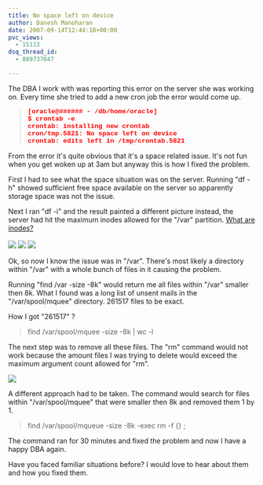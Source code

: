 ```yaml
---
title: No space left on device
author: Danesh Manoharan
date: 2007-09-14T12:44:18+00:00
pvc_views:
  - 15113
dsq_thread_id:
  - 889737047

---
```

The DBA I work with was reporting this error on the server she was working on. Every time she tried to add a new cron job the error would come up.

> <p class="MsoNormal">
>   <strong><span style="font-size: 10pt; font-family: 'Courier New'; color: red" lang="PT-BR">[oracle@###### - /db/home/oracle]<o></o><br /> $ crontab -e<o></o><br /> crontab: installing new crontab<o></o><br /> cron/tmp.5821: No space left on device<o></o><br /> crontab: edits left in /tmp/crontab.5821</span></strong>
> </p>

<p class="MsoNormal">
  From the error it's quite obvious that it's a space related issue. It's not fun when you get woken up at 3am but anyway this is how I fixed the problem.<!--more-->
</p>

<p class="MsoNormal">
  First I had to see what the space situation was on the server. Running "df -h" showed sufficient free space available on the server so apparently storage space was not the issue.
</p>

Next I ran "df -i" and the result painted a different picture instead, the server had hit the maximum inodes allowed for the "/var" partition. [What are inodes?  
][1]  
[![][2]][3] [![][4]][5] [![][6]][7]

Ok, so now I know the issue was in "/var". There's most likely a directory within "/var" with a whole bunch of files in it causing the problem.

Running "find /var -size -8k" would return me all files within "/var" smaller then 8k. What I found was a long list of unsent mails in the "/var/spool/mquee" directory. 261517 files to be exact.

How I got "261517" ?

> find /var/spool/mquee -size -8k | wc -l

The next step was to remove all these files. The "rm" command would not work because the amount files I was trying to delete would exceed the maximum argument count allowed for "rm".

[![][8]][9]

A different approach had to be taken. The command would search for files within "/var/spool/mquee" that were smaller then 8k and removed them 1 by 1.

> find /var/spool/mqueue -size -8k -exec rm -f {} \;

The command ran for 30 minutes and fixed the problem and now I have a happy DBA again.

Have you faced familiar situations before? I would love to hear about them and how you fixed them.

 [1]: http://www.google.com/url?sa=t&ct=res&cd=1&url=http%3A%2F%2Fen.wikipedia.org%2Fwiki%2FInode&ei=iX_qRo73DpecgQO3z4zMBg&usg=AFQjCNFS15lNcW09k9Cz2nvOs9Cb4EhxDA&sig2=QPfVs13Tnvl0-iUpk6xBFA
 [2]: http://img462.imageshack.us/img462/4995/inode1cw0.th.png
 [3]: http://img462.imageshack.us/img462/4995/inode1cw0.png
 [4]: http://img462.imageshack.us/img462/8674/inode2lm8.th.png
 [5]: http://img462.imageshack.us/img462/8674/inode2lm8.png
 [6]: http://img462.imageshack.us/img462/3202/inode3xt0.th.png
 [7]: http://img462.imageshack.us/img462/3202/inode3xt0.png
 [8]: http://img142.imageshack.us/img142/9492/node6ci2.th.png
 [9]: http://img142.imageshack.us/img142/9492/node6ci2.png